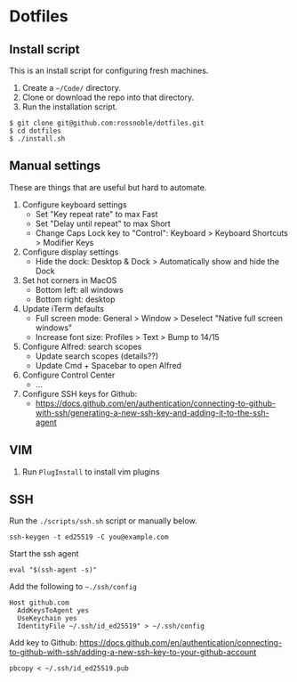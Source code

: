 # Dotfiles

## Install script

This is an install script for configuring fresh machines.

1. Create a `~/Code/` directory.
2. Clone or download the repo into that directory. 
3. Run the installation script.

```
$ git clone git@github.com:rossnoble/dotfiles.git
$ cd dotfiles
$ ./install.sh
```

## Manual settings

These are things that are useful but hard to automate.

1. Configure keyboard settings
   - Set "Key repeat rate" to max Fast
   - Set "Delay until repeat" to max Short
   - Change Caps Lock key to "Control": Keyboard > Keyboard Shortcuts > Modifier Keys
2. Configure display settings
   - Hide the dock: Desktop & Dock > Automatically show and hide the Dock
3. Set hot corners in MacOS
   - Bottom left: all windows
   - Bottom right: desktop
4. Update iTerm defaults
   - Full screen mode: General > Window > Deselect "Native full screen windows"
   - Increase font size: Profiles > Text > Bump to 14/15
5. Configure Alfred: search scopes
   - Update search scopes (details??)
   - Update Cmd + Spacebar to open Alfred
6. Configure Control Center
   - ...
7. Configure SSH keys for Github:
   - https://docs.github.com/en/authentication/connecting-to-github-with-ssh/generating-a-new-ssh-key-and-adding-it-to-the-ssh-agent

## VIM

1. Run `PlugInstall` to install vim plugins

## SSH

Run the `./scripts/ssh.sh` script or manually below.

```
ssh-keygen -t ed25519 -C you@example.com
```

Start the ssh agent
```
eval "$(ssh-agent -s)"
```

Add the following to `~./ssh/config`
```
Host github.com
  AddKeysToAgent yes
  UseKeychain yes
  IdentityFile ~/.ssh/id_ed25519" > ~/.ssh/config
```

Add key to Github:
https://docs.github.com/en/authentication/connecting-to-github-with-ssh/adding-a-new-ssh-key-to-your-github-account

```
pbcopy < ~/.ssh/id_ed25519.pub
```
